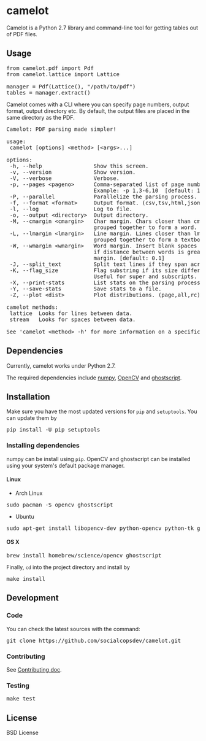 # camelot

Camelot is a Python 2.7 library and command-line tool for getting tables out of PDF files.

## Usage

<pre>
from camelot.pdf import Pdf
from camelot.lattice import Lattice

manager = Pdf(Lattice(), "/path/to/pdf")
tables = manager.extract()
</pre>

Camelot comes with a CLI where you can specify page numbers, output format, output directory etc. By default, the output files are placed in the same directory as the PDF.

<pre>
Camelot: PDF parsing made simpler!

usage:
 camelot [options] &lt;method&gt; [&lt;args&gt;...]

options:
 -h, --help                Show this screen.
 -v, --version             Show version.
 -V, --verbose             Verbose.
 -p, --pages &lt;pageno&gt;      Comma-separated list of page numbers.
                           Example: -p 1,3-6,10  [default: 1]
 -P, --parallel            Parallelize the parsing process.
 -f, --format &lt;format&gt;     Output format. (csv,tsv,html,json,xlsx) [default: csv]
 -l, --log                 Log to file.
 -o, --output &lt;directory&gt;  Output directory.
 -M, --cmargin &lt;cmargin&gt;   Char margin. Chars closer than cmargin are
                           grouped together to form a word. [default: 2.0]
 -L, --lmargin &lt;lmargin&gt;   Line margin. Lines closer than lmargin are
                           grouped together to form a textbox. [default: 0.5]
 -W, --wmargin &lt;wmargin&gt;   Word margin. Insert blank spaces between chars
                           if distance between words is greater than word
                           margin. [default: 0.1]
 -J, --split_text          Split text lines if they span across multiple cells.
 -K, --flag_size           Flag substring if its size differs from the whole string.
                           Useful for super and subscripts.
 -X, --print-stats         List stats on the parsing process.
 -Y, --save-stats          Save stats to a file.
 -Z, --plot &lt;dist&gt;         Plot distributions. (page,all,rc)

camelot methods:
 lattice  Looks for lines between data.
 stream   Looks for spaces between data.

See 'camelot &lt;method&gt; -h' for more information on a specific method.
</pre>

## Dependencies

Currently, camelot works under Python 2.7.

The required dependencies include [numpy](http://www.numpy.org/), [OpenCV](http://opencv.org/) and [ghostscript](https://www.ghostscript.com/).

## Installation

Make sure you have the most updated versions for `pip` and `setuptools`. You can update them by

<pre>
pip install -U pip setuptools
</pre>

### Installing dependencies

numpy can be install using `pip`. OpenCV and ghostscript can be installed using your system's default package manager.

#### Linux

* Arch Linux

<pre>
sudo pacman -S opencv ghostscript
</pre>

* Ubuntu

<pre>
sudo apt-get install libopencv-dev python-opencv python-tk ghostscript
</pre>

#### OS X

<pre>
brew install homebrew/science/opencv ghostscript
</pre>

Finally, `cd` into the project directory and install by

<pre>
make install
</pre>

## Development

### Code

You can check the latest sources with the command:

<pre>
git clone https://github.com/socialcopsdev/camelot.git
</pre>

### Contributing

See [Contributing doc]().

### Testing

<pre>
make test
</pre>

## License

BSD License
